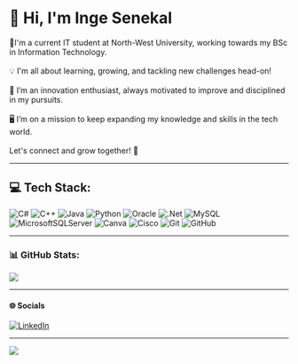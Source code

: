 # 💫 Hi, I'm Inge Senekal
 🏫I'm a current IT student at North-West University, working towards my BSc in Information Technology. 
<br><br>💡 I'm all about learning, growing, and tackling new challenges head-on!
<br><br>🚀 I’m an innovation enthusiast, always motivated to improve and disciplined in my pursuits.
<br><br>🖥️ I’m on a mission to keep expanding my knowledge and skills in the tech world.<br><br>Let's connect and grow together! 🌟

---

## 💻 Tech Stack:
![C#](https://img.shields.io/badge/c%23-%23239120.svg?style=for-the-badge&logo=csharp&logoColor=white) ![C++](https://img.shields.io/badge/c++-%2300599C.svg?style=for-the-badge&logo=c%2B%2B&logoColor=white) ![Java](https://img.shields.io/badge/java-%23ED8B00.svg?style=for-the-badge&logo=openjdk&logoColor=white) ![Python](https://img.shields.io/badge/python-3670A0?style=for-the-badge&logo=python&logoColor=ffdd54) ![Oracle](https://img.shields.io/badge/Oracle-F80000?style=for-the-badge&logo=oracle&logoColor=white) ![.Net](https://img.shields.io/badge/.NET-5C2D91?style=for-the-badge&logo=.net&logoColor=white) ![MySQL](https://img.shields.io/badge/mysql-4479A1.svg?style=for-the-badge&logo=mysql&logoColor=white) ![MicrosoftSQLServer](https://img.shields.io/badge/Microsoft%20SQL%20Server-CC2927?style=for-the-badge&logo=microsoft%20sql%20server&logoColor=white) ![Canva](https://img.shields.io/badge/Canva-%2300C4CC.svg?style=for-the-badge&logo=Canva&logoColor=white) ![Cisco](https://img.shields.io/badge/cisco-%23049fd9.svg?style=for-the-badge&logo=cisco&logoColor=black) ![Git](https://img.shields.io/badge/git-%23F05033.svg?style=for-the-badge&logo=git&logoColor=white) ![GitHub](https://img.shields.io/badge/github-%23121011.svg?style=for-the-badge&logo=github&logoColor=white)

---

### 📊 GitHub Stats:
![](https://github-readme-stats.vercel.app/api?username=IngeSenekal&theme=gotham&hide_border=false&include_all_commits=false&count_private=false)<br/>

---

#### 🌐 Socials
[![LinkedIn](https://img.shields.io/badge/LinkedIn-%230077B5.svg?logo=linkedin&logoColor=white)](https://linkedin.com/in/www.linkedin.com/in/ia-senekal) 

---

[![](https://visitcount.itsvg.in/api?id=IngeSenekal&icon=0&color=3)](https://visitcount.itsvg.in)



